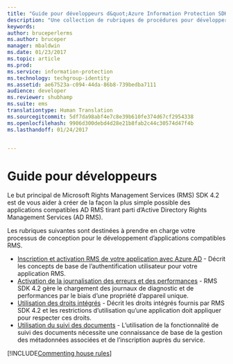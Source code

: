 ```yaml
---
title: "Guide pour développeurs d&quot;Azure Information Protection SDK 4.2 | Microsoft Docs"
description: "Une collection de rubriques de procédures pour développer l&quot;AIP SDK 4.2"
keywords: 
author: bruceperlerms
ms.author: bruceper
manager: mbaldwin
ms.date: 01/23/2017
ms.topic: article
ms.prod: 
ms.service: information-protection
ms.technology: techgroup-identity
ms.assetid: ae67523a-c094-44da-86b8-739bedba7111
audience: developer
ms.reviewer: shubhamp
ms.suite: ems
translationtype: Human Translation
ms.sourcegitcommit: 5df7da98abf4e7c8e39b610fe374d67cf2954338
ms.openlocfilehash: 9906d300debd4d28e21b8fab2c44c30574d47f4b
ms.lasthandoff: 01/24/2017


---
```


# <a name="developer-guidance"></a>Guide pour développeurs
Le but principal de Microsoft Rights Management Services (RMS) SDK 4.2 est de vous aider à créer de la façon la plus simple possible des applications compatibles AD RMS tirant parti d’Active Directory Rights Management Services (AD RMS).

Les rubriques suivantes sont destinées à prendre en charge votre processus de conception pour le développement d’applications compatibles RMS.

- [Inscription et activation RMS de votre application avec Azure AD](authentication-integration.md) - Décrit les concepts de base de l’authentification utilisateur pour votre application RMS.
- [Activation de la journalisation des erreurs et des performances](enabling-logging.md) - RMS SDK 4.2 gère le chargement des journaux de diagnostic et de performances par le biais d’une propriété d’appareil unique.
- [Utilisation des droits intégrés](built-in-rights-usage-restriction-reference.md) - Décrit les droits intégrés fournis par RMS SDK 4.2 et les restrictions d’utilisation qu’une application doit appliquer pour respecter ces droits.
- [Utilisation du suivi des documents](how-to-use-document-tracking.md) - L’utilisation de la fonctionnalité de suivi des documents nécessite une connaissance de base de la gestion des métadonnées associées et de l’inscription auprès du service.

[!INCLUDE[Commenting house rules](../includes/houserules.md)]
